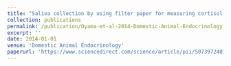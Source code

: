 ```yaml
---
title: "Saliva collection by using filter paper for measuring cortisol levels in dogs"
collection: publications
permalink: /publication/Oyama-et-al-2014-Domestic-Animal-Endocrinology
excerpt: ''
date: 2014-01-01
venue: 'Domestic Animal Endocrinology'
paperurl: 'https://www.sciencedirect.com/science/article/pii/S0739724013001161'
---
```


<!-- 論文の要約・解説など入れたければここ打つ -->
